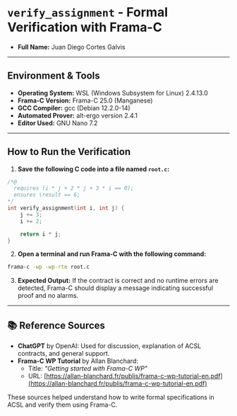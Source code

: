 
# `verify_assignment` - Formal Verification with Frama-C

- **Full Name:** Juan Diego Cortes Galvis

---

## Environment & Tools

- **Operating System:** WSL (Windows Subsystem for Linux) 2.4.13.0
- **Frama-C Version:** Frama-C 25.0 (Manganese)
- **GCC Compiler:** gcc (Debian 12.2.0-14)
- **Automated Prover:** alt-ergo version 2.4.1
- **Editor Used:** GNU Nano 7.2
---

## How to Run the Verification

1. **Save the following C code into a file named `root.c`:**

```c
/*@
  requires (i * j + 2 * j + 3 * i == 0);
  ensures \result == 6;
*/
int verify_assignment(int i, int j) {
    j += 3;
    i += 2;

    return i * j;
}
```

2. **Open a terminal and run Frama-C with the following command:**

```bash
frama-c -wp -wp-rte root.c
```

3. **Expected Output:**
   If the contract is correct and no runtime errors are detected, Frama-C should display a message indicating successful proof and no alarms.

---

## 📚 Reference Sources

- **ChatGPT** by OpenAI: Used for discussion, explanation of ACSL contracts, and general support.
- **Frama-C WP Tutorial** by Allan Blanchard:
  - Title: *"Getting started with Frama-C WP"*
  - URL: [https://allan-blanchard.fr/publis/frama-c-wp-tutorial-en.pdf](https://allan-blanchard.fr/publis/frama-c-wp-tutorial-en.pdf)

These sources helped understand how to write formal specifications in ACSL and verify them using Frama-C.